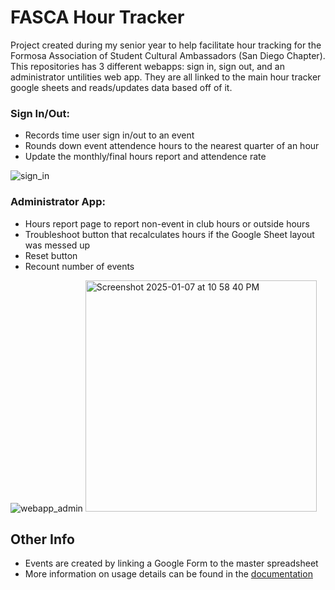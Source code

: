 # FASCA Hour Tracker
Project created during my senior year to help facilitate hour tracking for the Formosa Association of Student Cultural Ambassadors (San Diego Chapter). This repositories has 3 different webapps: sign in, sign out, and an administrator untilities web app. They are all linked to the main hour tracker google sheets and reads/updates data based off of it.

### Sign In/Out:
- Records time user sign in/out to an event
- Rounds down event attendence hours to the nearest quarter of an hour
- Update the monthly/final hours report and attendence rate

![sign_in](https://github.com/user-attachments/assets/f1a5b4a8-07ac-43fe-88b7-cf02e877fdda)

### Administrator App:
- Hours report page to report non-event in club hours or outside hours
- Troubleshoot button that recalculates hours if the Google Sheet layout was messed up
- Reset button
- Recount number of events

![webapp_admin](https://github.com/user-attachments/assets/06457dc6-6a83-44d6-a30b-e8b9a08910b0) 
<img width="370" alt="Screenshot 2025-01-07 at 10 58 40 PM" src="https://github.com/user-attachments/assets/cb2ce0f6-5b4d-4abb-a79e-d5079375d974" />


## Other Info
- Events are created by linking a Google Form to the master spreadsheet
- More information on usage details can be found in the [documentation](https://docs.google.com/document/d/1GPzgNdjmOUNmbl0DFEkyi2Um4A8kevz_xS_82BVw4kg/edit?usp=sharing)
